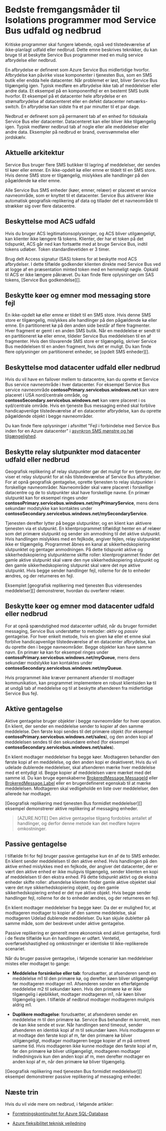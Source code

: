 <properties 
    pageTitle="Isolations Service Bus programmer mod afbrydelser og nedbrud | Microsoft Azure"
    description="I denne artikel beskrives teknikker, du kan bruge til at beskytte programmer mod en potentiel Service Bus afbrydelse."
    services="service-bus"
    documentationCenter="na"
    authors="sethmanheim"
    manager="timlt"
    editor="tysonn" /> 
<tags 
    ms.service="service-bus"
    ms.devlang="na"
    ms.topic="article"
    ms.tgt_pltfrm="na"
    ms.workload="na"
    ms.date="09/02/2016"
    ms.author="sethm" />

# <a name="best-practices-for-insulating-applications-against-service-bus-outages-and-disasters"></a>Bedste fremgangsmåder til Isolations programmer mod Service Bus udfald og nedbrud

Kritiske programmer skal fungere løbende, også ved tilstedeværelse af ikke-planlagt udfald eller nedbrud. Dette emne beskrives teknikker, du kan bruge til at beskytte Service Bus programmer med en mulig service afbrydelse eller nedbrud.

En afbrydelse er defineret som Azure Service Bus midlertidige hvorfor. Afbrydelse kan påvirke visse komponenter i tjenesten Bus, som en SMS butik eller endda hele datacenter. Når problemet er løst, bliver Service Bus tilgængelig igen. Typisk medføre en afbrydelse ikke tab af meddelelser eller andre data. Et eksempel på en komponentfejl er en bestemt SMS butik hvorfor. Et eksempel på et datacenter hele afbrydelse er en strømafbrydelse af datacenteret eller en defekt datacenter netværks-switch. En afbrydelse kan sidste fra et par minutter til et par dage.

Nedbrud er defineret som på permanent tab af en enhed for tidsskala Service Bus eller datacenter. Datacenteret kan eller bliver ikke tilgængelig igen. Typisk medfører nedbrud tab af nogle eller alle meddelelser eller andre data. Eksempler på nedbrud er brand, oversvømmelse eller jordskælv.

## <a name="current-architecture"></a>Aktuelle arkitektur

Service Bus bruger flere SMS butikker til lagring af meddelelser, der sendes til køer eller emner. En ikke-opdelt kø eller emne er tildelt til en SMS store. Hvis denne SMS store er tilgængelig, mislykkes alle handlinger på den pågældende kø eller emne.

Alle Service Bus SMS enheder (køer, emner, relæer) er placeret et service navneområde, som er knyttet til et datacenter. Service Bus aktiverer ikke automatisk geografisk-replikering af data og tillader det et navneområde til strækker sig over flere datacentre.

## <a name="protecting-against-acs-outages"></a>Beskyttelse mod ACS udfald

Hvis du bruger ACS legitimationsoplysninger, og ACS bliver utilgængeligt, kan klienter ikke længere få tokens. Klienter, der har et token på det tidspunkt, ACS går ned kan fortsætte med at bruge Service Bus, indtil tokens udløber. Token standardlevetiden er 3 timer.

Brug delt Access signatur (SAS) tokens for at beskytte mod ACS afbrydelser. I dette tilfælde godkender klienten direkte med Service Bus ved at logge af en præsentation minted token med en hemmeligt nøgle. Opkald til ACS er ikke længere påkrævet. Du kan finde flere oplysninger om SAS tokens, [Service Bus godkendelse][].

## <a name="protecting-queues-and-topics-against-messaging-store-failures"></a>Beskytte køer og emner mod messaging store fejl

En ikke-opdelt kø eller emne er tildelt til en SMS store. Hvis denne SMS store er tilgængelig, mislykkes alle handlinger på den pågældende kø eller emne. En partitioneret kø på den anden side består af flere fragmenter. Hver fragment er gemt i en anden SMS butik. Når en meddelelse er sendt til en partitioneret kø eller emne, tildeler Service Bus meddelelsen til en af fragmenter. Hvis den tilsvarende SMS store er tilgængelig, skriver Service Bus meddelelsen til en anden fragment, hvis det er muligt. Du kan finde flere oplysninger om partitioneret enheder, se [opdelt SMS enheder][].

## <a name="protecting-against-datacenter-outages-or-disasters"></a>Beskyttelse mod datacenter udfald eller nedbrud

Hvis du vil have en failover mellem to datacentre, kan du oprette et Service Bus service navneområde i hver datacenter. For eksempel Service Bus service navneområde **contosoPrimary.servicebus.windows.net** kan være placeret i USA nord/centrale område, og **contosoSecondary.servicebus.windows.net** kan være placeret i os syd/centrale område. Hvis en tjeneste Bus messaging enhed skal forblive handicapvenlige tilstedeværelse af en datacenter afbrydelse, kan du oprette pågældende objekt i begge navneområder.

Du kan finde flere oplysninger i afsnittet "Fejl i forbindelse med Service Bus inden for en Azure datacenter" i [asynkron SMS mønstre og høj tilgængelighed][].

## <a name="protecting-relay-endpoints-against-datacenter-outages-or-disasters"></a>Beskytte relay slutpunkter mod datacenter udfald eller nedbrud

Geografisk replikering af relay slutpunkter gør det muligt for en tjeneste, der viser et relay slutpunkt for at nås tilstedeværelse af Service Bus afbrydelser. For at opnå geografisk gentagelse, oprette tjenesten to relay slutpunkter i forskellige navneområder. Navneområder skal være placeret i forskellige datacentre og de to slutpunkter skal have forskellige navne. En primær slutpunkt kan for eksempel ringes under **contosoPrimary.servicebus.windows.net/myPrimaryService**, mens dens sekundær modstykke kan kontaktes under **contosoSecondary.servicebus.windows.net/mySecondaryService**.

Tjenesten derefter lytter på begge slutpunkter, og en klient kan aktivere tjenesten via et slutpunkt. En klientprogrammet tilfældigt henter en af relæer som det primære slutpunkt og sender sin anmodning til det aktive slutpunkt. Hvis handlingen mislykkes med en fejlkode, angiver fejlen, relay slutpunktet ikke er tilgængelig. Programmet åbnes en kanal at sikkerhedskopiering slutpunktet og gentager anmodningen. På dette tidspunkt aktive og sikkerhedskopiering slutpunkterne skifte roller: klientprogrammet finder det gamle aktive slutpunkt skal være den nye sikkerhedskopiering slutpunkt og den gamle sikkerhedskopiering slutpunkt skal være det nye aktive slutpunkt. Hvis begge sender handlinger fejl, rollerne for de to enheder ændres, og der returneres en fejl.

Eksemplet [geografisk replikering med tjenesten Bus videresendes meddelelser][] demonstrerer, hvordan du overfører relæer.

## <a name="protecting-queues-and-topics-against-datacenter-outages-or-disasters"></a>Beskytte køer og emner mod datacenter udfald eller nedbrud

For at opnå spændstighed mod datacenter udfald, når du bruger formidlet messaging, Service Bus understøtter to metoder: *aktiv* og *passiv* gentagelse. For hver enkelt metode, hvis en given kø eller et emne skal forblive handicapvenlige tilstedeværelse af en datacenter afbrydelse, kan du oprette den i begge navneområder. Begge objekter kan have samme navn. En primær kø kan for eksempel ringes under **contosoPrimary.servicebus.windows.net/myQueue**, mens dens sekundær modstykke kan kontaktes under **contosoSecondary.servicebus.windows.net/myQueue**.

Hvis programmet ikke kræver permanent afsender til modtager kommunikation, kan programmet implementere en robust klientsiden kø til at undgå tab af meddelelse og til at beskytte afsenderen fra midlertidige Service Bus fejl.

## <a name="active-replication"></a>Aktive gentagelse

Aktive gentagelse bruger objekter i begge navneområder for hver operation. En klient, der sender en meddelelse sender to kopier af den samme meddelelse. Den første kopi sendes til det primære objekt (for eksempel **contosoPrimary.servicebus.windows.net/sales**), og den anden kopi af meddelelsen sendes til den sekundære enhed (for eksempel **contosoSecondary.servicebus.windows.net/sales**).

En klient modtager meddelelser fra begge køer. Modtageren behandler den første kopi af en meddelelse, og den anden kopi er deaktiveret. Hvis du vil udelade dublerede meddelelser, skal afsenderen mærke hver meddelelse med et entydigt id. Begge kopier af meddelelsen være mærket med det samme id. Du kan bruge egenskaberne [BrokeredMessage.MessageId][] eller [BrokeredMessage.Label][] eller en brugerdefineret egenskab til at mærke meddelelsen. Modtageren skal vedligeholde en liste over meddelelser, den allerede har modtaget.

[Geografisk replikering med tjenesten Bus formidlet meddelelser][] eksempel demonstrerer aktive replikering af messaging enheder.

> [AZURE.NOTE] Den aktive gentagelse tilgang fordobles antallet af handlinger, og derfor denne metode kan det medføre højere omkostninger.

## <a name="passive-replication"></a>Passive gentagelse

I tilfælde fri for fejl bruger passive gentagelse kun én af de to SMS enheder. En klient sender meddelelsen til den aktive enhed. Hvis handlingen på den aktive enhed mislykkes med en fejlkode, der angiver det datacenter, der er vært den aktive enhed er ikke muligvis tilgængelig, sender klienten en kopi af meddelelsen til den ekstra enhed. På dette tidspunkt aktivt og de ekstra enheder skifte roller: afsendelse klienten finder gamle aktive objektet skal være det nye sikkerhedskopiering objekt, og den gamle sikkerhedskopiering enhed er det nye aktive objekt. Hvis begge sender handlinger fejl, rollerne for de to enheder ændres, og der returneres en fejl.

En klient modtager meddelelser fra begge køer. Da der er mulighed for, at modtageren modtager to kopier af den samme meddelelse, skal modtageren Udelad dublerede meddelelser. Du kan skjule dubletter på samme måde, som der beskrevet under aktive gentagelse.

Passive replikering er generelt mere økonomisk end aktive gentagelse, fordi i de fleste tilfælde kun én handlingen er udført. Ventetid, overførselshastighed og omkostninger er identiske til ikke-replikerede scenariet.

Når du bruger passive gentagelse, i følgende scenarier kan meddelelser mistes eller modtaget to gange:

-   **Meddelelse forsinkelse eller tab**: forudsætter, at afsenderen sendt en meddelelse m1 til den primære kø, og derefter køen bliver utilgængeligt før modtageren modtager m1. Afsenderen sender en efterfølgende meddelelse m2 til sekundær køen. Hvis den primære kø er ikke tilgængelig i øjeblikket, modtager modtageren m1, når køen bliver tilgængelig igen. I tilfælde af nedbrud modtager modtageren muligvis aldrig m1.

-   **Duplikere modtagelse**: forudsætter, at afsenderen sender en meddelelse m til den primære kø. Service Bus behandler m korrekt, men de kan ikke sende et svar. Når handlingen send timeout, sender afsenderen en identisk kopi af m til sekundær køen. Hvis modtageren er at modtage den første kopi af m, før den primære kø bliver utilgængeligt, modtager modtageren begge kopier af m på omtrent samme tid. Hvis modtageren ikke kunne modtage den første kopi af m, før den primære kø bliver utilgængeligt, modtageren modtager indledningsvis kun den anden kopi af m, men derefter modtager en anden kopi af m, når den primære kø bliver tilgængelig.

[Geografisk replikering med tjenesten Bus formidlet meddelelser][] eksempel demonstrerer passive replikering af messaging enheder.

## <a name="next-steps"></a>Næste trin

Hvis du vil vide mere om nedbrud, i følgende artikler:

- [Forretningskontinuitet for Azure SQL-Database][]
- [Azure fleksibilitet teknisk vejledning][]

  [Tjenesten Bus godkendelse]: service-bus-authentication-and-authorization.md
  [Partitioneret SMS enheder]: service-bus-partitioning.md
  [Asynkron SMS mønstre og høj tilgængelighed]: service-bus-async-messaging.md#failure-of-service-bus-within-an-azure-datacenter
  [Geografisk-replikering med Service Bus videresendes meddelelser]: http://code.msdn.microsoft.com/Geo-replication-with-16dbfecd
  [BrokeredMessage.MessageId]: https://msdn.microsoft.com/library/azure/microsoft.servicebus.messaging.brokeredmessage.messageid.aspx
  [BrokeredMessage.Label]: https://msdn.microsoft.com/library/azure/microsoft.servicebus.messaging.brokeredmessage.label.aspx
  [Geografisk-replikering med Service Bus formidlet meddelelser]: http://code.msdn.microsoft.com/Geo-replication-with-f5688664
  [Forretningskontinuitet for Azure SQL-Database]: ../sql-database/sql-database-business-continuity.md
  [Azure fleksibilitet teknisk vejledning]: ../resiliency/resiliency-technical-guidance.md
